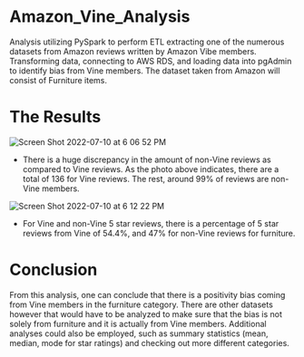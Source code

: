 # Amazon_Vine_Analysis
Analysis utilizing PySpark to perform ETL extracting one of the numerous datasets from Amazon reviews written by Amazon Vibe members. Transforming data, connecting to AWS RDS, and loading data into pgAdmin to identify bias from Vine members. The dataset taken from Amazon will consist of Furniture items.

# The Results
![Screen Shot 2022-07-10 at 6 06 52 PM](https://user-images.githubusercontent.com/102098068/178165528-33ed2ae1-5e2b-4db1-a56c-06659dee9a95.png)

* There is a huge discrepancy in the amount of non-Vine reviews as compared to Vine reviews. As the photo above indicates, there are a total of 136 for Vine reviews. The rest, around 99% of reviews are non-Vine members. 

![Screen Shot 2022-07-10 at 6 12 22 PM](https://user-images.githubusercontent.com/102098068/178165717-2185f355-0724-4c37-a73e-5f0da54baf92.png)

* For Vine and non-Vine 5 star reviews, there is a percentage of 5 star reviews from Vine of 54.4%, and 47% for non-Vine reviews for furniture.

# Conclusion
From this analysis, one can conclude that there is a positivity bias coming from Vine members in the furniture category. There are other datasets however that would have to be analyzed to make sure that the bias is not solely from furniture and it is actually from Vine members. Additional analyses could also be employed, such as summary statistics (mean, median, mode for star ratings) and checking out more different categories. 
